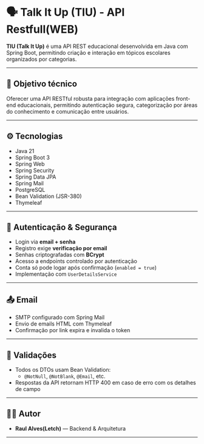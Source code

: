 # 🗣️ Talk It Up (TIU) - API Restfull(WEB) 

**TIU (Talk It Up)** é uma API REST educacional desenvolvida em Java com Spring Boot, permitindo criação e interação em tópicos escolares organizados por categorias.  

---

## 🎯 Objetivo técnico

Oferecer uma API RESTful robusta para integração com aplicações front-end educacionais, permitindo autenticação segura, categorização por áreas do conhecimento e comunicação entre usuários.

---

## ⚙️ Tecnologias

- Java 21  
- Spring Boot 3  
- Spring Web  
- Spring Security  
- Spring Data JPA
- Spring Mail
- PostgreSQL  
- Bean Validation (JSR-380)  
- Thymeleaf

---

## 🔐 Autenticação & Segurança

- Login via **email + senha**
- Registro exige **verificação por email**
- Senhas criptografadas com **BCrypt**
- Acesso a endpoints controlado por autenticação
- Conta só pode logar após confirmação (`enabled = true`)
- Implementação com `UserDetailsService`

---

## 📤 Email

- SMTP configurado com Spring Mail
- Envio de emails HTML com Thymeleaf
- Confirmação por link expira e invalida o token

---

## 🧪 Validações

- Todos os DTOs usam Bean Validation:
  - `@NotNull`, `@NotBlank`, `@Email`, etc.
- Respostas da API retornam HTTP 400 em caso de erro com os detalhes de campo

---

## 👨‍💻 Autor

- **Raul Alves(Letch)** — Backend & Arquitetura

---
